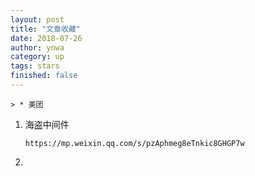 ```yaml
---
layout: post
title: "文章收藏"
date: 2018-07-26
author: ynwa
category: up
tags: stars
finished: false
---
```


`> * 美团`

1. 海盗中间件 

   `https://mp.weixin.qq.com/s/pzAphmeg8eTnkic8GHGP7w`

2. 

